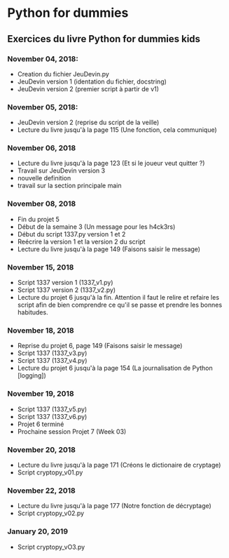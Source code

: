 # Python for dummies

## Exercices du livre Python for dummies kids

### November 04, 2018:
- Creation du fichier JeuDevin.py
- JeuDevin version 1 (identation du fichier, docstring)
- JeuDevin version 2 (premier script à partir de v1)
 
### November 05, 2018:
- JeuDevin version 2 (reprise du script de la veille)
- Lecture du livre jusqu'à la page 115 (Une fonction, cela communique)

### November 06, 2018
- Lecture du livre jusqu'à la page 123 (Et si le joueur veut quitter ?)
- Travail sur JeuDevin version 3
- nouvelle definition
- travail sur la section principale main

### November 08, 2018
- Fin du projet 5
- Début de la semaine 3 (Un message pour les h4ck3rs)
- Début du script 1337.py version 1 et 2
- Reécrire la version 1 et la version 2 du script
- Lecture du livre jusqu'à la page 149 (Faisons saisir le message)

### November 15, 2018
- Script 1337 version 1 (1337_v1.py)
- Script 1337 version 2 (1337_v2.py)
- Lecture du projet 6 jusqu'à la fin. Attention il faut le relire et refaire les script afin de bien comprendre ce qu'il se passe et prendre les bonnes habitudes.

### November 18, 2018
- Reprise du projet 6, page 149 (Faisons saisir le message)
- Script 1337 (1337_v3.py)
- Script 1337 (1337_v4.py)
- Lecture du projet 6 jusqu'à la page 154 (La journalisation de Python [logging])

### November 19, 2018
- Script 1337 (1337_v5.py)
- Script 1337 (1337_v6.py)
- Projet 6 terminé
- Prochaine session Projet 7 (Week 03)

### November 20, 2018
- Lecture du livre jusqu'à la page 171 (Créons le dictionaire de cryptage)
- Script cryptopy_v01.py

### November 22, 2018
- Lecture du livre jusqu'à la page 177 (Notre fonction de décryptage)
- Script cryptopy_v02.py

### January 20, 2019
- Script cryptopy_vO3.py